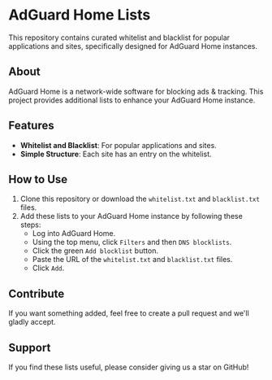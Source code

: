 # AdGuard Home Lists

This repository contains curated whitelist and blacklist for popular applications and sites, specifically designed for AdGuard Home instances.

## About

AdGuard Home is a network-wide software for blocking ads & tracking. This project provides additional lists to enhance your AdGuard Home instance.

## Features

- **Whitelist and Blacklist**: For popular applications and sites.
- **Simple Structure**: Each site has an entry on the whitelist.

## How to Use

1. Clone this repository or download the `whitelist.txt` and `blacklist.txt` files.
2. Add these lists to your AdGuard Home instance by following these steps:
    - Log into AdGuard Home.
    - Using the top menu, click `Filters` and then `DNS blocklists`.
    - Click the green `Add blocklist` button.
    - Paste the URL of the `whitelist.txt` and `blacklist.txt` files.
    - Click `Add`.

## Contribute

If you want something added, feel free to create a pull request and we'll gladly accept.

## Support

If you find these lists useful, please consider giving us a star on GitHub!

